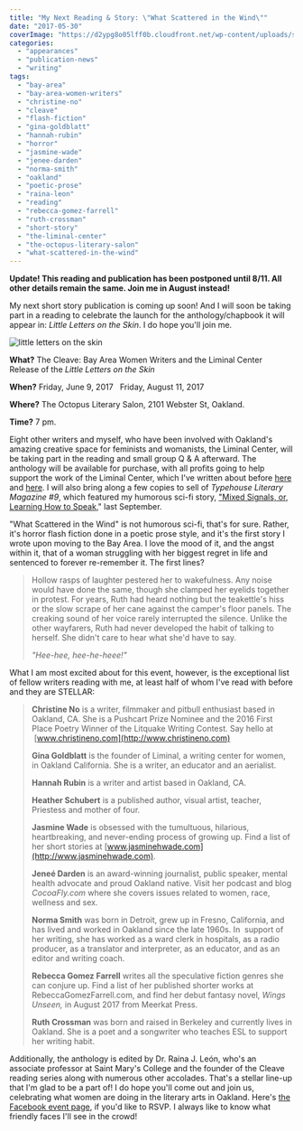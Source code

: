 ```yaml
---
title: "My Next Reading & Story: \"What Scattered in the Wind\""
date: "2017-05-30"
coverImage: "https://d2ypg8o05lff0b.cloudfront.net/wp-content/uploads/sites/3/2017/08/little-letters-on-the-skin.jpg"
categories:
  - "appearances"
  - "publication-news"
  - "writing"
tags:
  - "bay-area"
  - "bay-area-women-writers"
  - "christine-no"
  - "cleave"
  - "flash-fiction"
  - "gina-goldblatt"
  - "hannah-rubin"
  - "horror"
  - "jasmine-wade"
  - "jenee-darden"
  - "norma-smith"
  - "oakland"
  - "poetic-prose"
  - "raina-leon"
  - "reading"
  - "rebecca-gomez-farrell"
  - "ruth-crossman"
  - "short-story"
  - "the-liminal-center"
  - "the-octopus-literary-salon"
  - "what-scattered-in-the-wind"
---
```


**Update! This reading and publication has been postponed until 8/11. All other details remain the same. Join me in August instead!**

My next short story publication is coming up soon! And I will soon be taking part in a reading to celebrate the launch for the anthology/chapbook it will appear in: _Little Letters on the Skin_. I do hope you'll join me.

![little letters on the skin](https://d2ypg8o05lff0b.cloudfront.net/wp-content/uploads/sites/3/2017/08/little-letters-on-the-skin.jpg)

**What?** The Cleave: Bay Area Women Writers and the Liminal Center Release of the _Little Letters on the Skin_

**When?** Friday, June 9, 2017   Friday, August 11, 2017

**Where?** The Octopus Literary Salon, 2101 Webster St, Oakland.

**Time?** 7 pm.

Eight other writers and myself, who have been involved with Oakland's amazing creative space for feminists and womanists, the Liminal Center, will be taking part in the reading and small group Q & A afterward. The anthology will be available for purchase, with all profits going to help support the work of the Liminal Center, which I've written about before [here](https://rebeccagomezfarrell.com/posts-2016-05-27-reading-tonight-at-liminal/) and [here](https://rebeccagomezfarrell.com/posts/2016-07-05-final-liminal-writers-in-residence-reading/). I will also bring along a few copies to sell of _Typehouse Literary Magazine #9_, which featured my humorous sci-fi story, ["Mixed Signals, or, Learning How to Speak,](https://rebeccagomezfarrell.com/fiction/mixed-signals-or-learning-how-to-speak/)" last September.

"What Scattered in the Wind" is not humorous sci-fi, that's for sure. Rather, it's horror flash fiction done in a poetic prose style, and it's the first story I wrote upon moving to the Bay Area. I love the mood of it, and the angst within it, that of a woman struggling with her biggest regret in life and sentenced to forever re-remember it. The first lines?

> Hollow rasps of laughter pestered her to wakefulness. Any noise would have done the same, though she clamped her eyelids together in protest. For years, Ruth had heard nothing but the teakettle's hiss or the slow scrape of her cane against the camper's floor panels. The creaking sound of her voice rarely interrupted the silence. Unlike the other wayfarers, Ruth had never developed the habit of talking to herself. She didn't care to hear what she'd have to say.
>
> _"Hee-hee, hee-he-heee!"_

What I am most excited about for this event, however, is the exceptional list of fellow writers reading with me, at least half of whom I've read with before and they are STELLAR:

> **Christine No** is a writer, filmmaker and pitbull enthusiast based in Oakland, CA. She is a Pushcart Prize Nominee and the 2016 First Place Poetry Winner of the Litquake Writing Contest. Say hello at  [www.christineno.com](http://www.christineno.com)
>
> **Gina Goldblatt** is the founder of Liminal, a writing center for women, in Oakland California. She is a writer, an educator and an aerialist.
>
> **Hannah Rubin** is a writer and artist based in Oakland, CA.
>
> **Heather Schubert** is a published author, visual artist, teacher, Priestess and mother of four.
>
> **Jasmine Wade** is obsessed with the tumultuous, hilarious, heartbreaking, and never-ending process of growing up. Find a list of her short stories at [www.jasminehwade.com](http://www.jasminehwade.com).
>
> **Jeneé Darden** is an award-winning journalist, public speaker, mental health advocate and proud Oakland native. Visit her podcast and blog _CocoaFly.com_ where she covers issues related to women, race, wellness and sex.
>
> **Norma Smith** was born in Detroit, grew up in Fresno, California, and has lived and worked in Oakland since the late 1960s. In  support of her writing, she has worked as a ward clerk in hospitals, as a radio producer, as a translator and interpreter, as an educator, and as an editor and writing coach.
>
> **Rebecca Gomez Farrell** writes all the speculative fiction genres she can conjure up. Find a list of her published shorter works at RebeccaGomezFarrell.com, and find her debut fantasy novel, _Wings Unseen,_ in August 2017 from Meerkat Press.
>
> **Ruth Crossman** was born and raised in Berkeley and currently lives in Oakland. She is a poet and a songwriter who teaches ESL to support her writing habit.

Additionally, the anthology is edited by Dr. Raina J. León, who's an associate professor at Saint Mary's College and the founder of the Cleave reading series along with numerous other accolades. That's a stellar line-up that I'm glad to be a part of! I do hope you'll come out and join us, celebrating what women are doing in the literary arts in Oakland. Here's [the Facebook event page](https://www.facebook.com/events/224618091347175/?acontext=%7B%22ref%22%3A%222%22%2C%22ref_dashboard_filter%22%3A%22upcoming%22%2C%22action_history%22%3A%22[%7B%5C%22surface%5C%22%3A%5C%22dashboard%5C%22%2C%5C%22mechanism%5C%22%3A%5C%22main_list%5C%22%2C%5C%22extra_data%5C%22%3A[]%7D]%22%7D), if you'd like to RSVP. I always like to know what friendly faces I'll see in the crowd!
